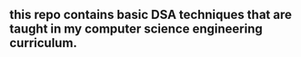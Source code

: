 ## this repo contains basic DSA techniques that are taught in my computer science engineering curriculum.

